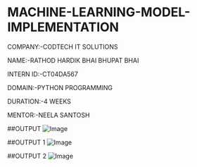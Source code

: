# MACHINE-LEARNING-MODEL-IMPLEMENTATION
COMPANY:-CODTECH IT SOLUTIONS

NAME:-RATHOD HARDIK BHAI BHUPAT BHAI

INTERN ID:-CT04DA567

DOMAIN:-PYTHON PROGRAMMING

DURATION:-4 WEEKS

MENTOR:-NEELA SANTOSH

##OUTPUT 
![Image](https://github.com/user-attachments/assets/aab6c957-65bb-4c33-973f-3c427c2f4ec0)


##OUTPUT 1
![Image](https://github.com/user-attachments/assets/233e74fc-0916-4a7a-9623-01710d1ddcbe)


##OUTPUT 2
![Image](https://github.com/user-attachments/assets/7a7b9005-3504-49f2-b1ea-d22591655edf)

